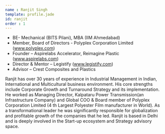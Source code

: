 ```yaml
---
name : Ranjit Singh
template: profile.jade
id: ranjit
order : 1
---
```


- BE- Mechanical (BITS Pilani), MBA (IIM Ahmedabad)
- Member, Board of Directors - Polyplex Corporation Limited (www.polyplex.com)
- Founder – Aspirelabs Accelerator, Reimagine Plastic (www.aspirelabs.com)
- Director &amp; Mentor – Legistify (www.legistify.com)
- Advisor – Crest Composites and Plastics

Ranjit has over 30 years of experience in Industrial Management in Indian, International and
Multicultural business environment. His core strengths include Corporate Growth and Turnaround
Strategy and its implementation. He worked as Managing Director, Kalpataru Power Transmission(an
Infrastructure Company) and Global COO &amp; Board member of Polyplex Corporation Limited (4 th Largest
Polyester Film manufacturer in World). As a transformational leader he was significantly responsible for
globalization and profitable growth of the companies that he led. Ranjit is based in Delhi and is deeply
involved in the Start-up ecosystem and Strategy advisory space.